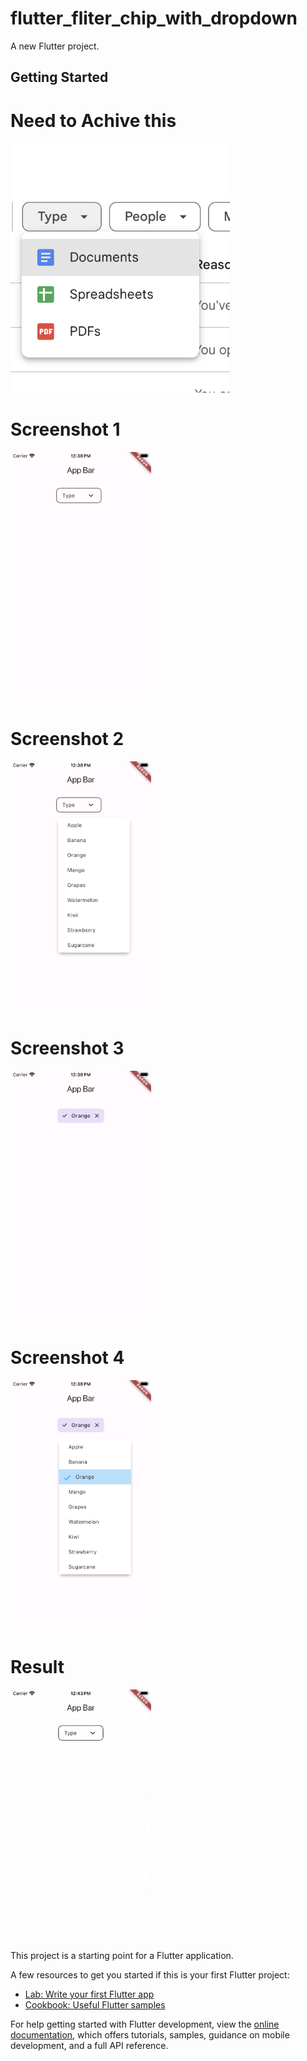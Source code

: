 # flutter_fliter_chip_with_dropdown

A new Flutter project.

## Getting Started
# Need to Achive this
<img src="https://github.com/Mirzaazmath/flutter_filterChip_with_dropdown/blob/main/assets/output/Demo.png" height="400">

# Screenshot 1
<img src="https://github.com/Mirzaazmath/flutter_filterChip_with_dropdown/blob/main/assets/output/Screenshot1.png" height="400">

# Screenshot 2
<img src="https://github.com/Mirzaazmath/flutter_filterChip_with_dropdown/blob/main/assets/output/Screenshot2.png" height="400">


# Screenshot 3
<img src="https://github.com/Mirzaazmath/flutter_filterChip_with_dropdown/blob/main/assets/output/Screenshot3.png" height="400">



# Screenshot 4
<img src="https://github.com/Mirzaazmath/flutter_filterChip_with_dropdown/blob/main/assets/output/Screenshot4.png" height="400">


# Result
<img src="https://github.com/Mirzaazmath/flutter_filterChip_with_dropdown/blob/main/assets/output/result.gif" height="400">

This project is a starting point for a Flutter application.

A few resources to get you started if this is your first Flutter project:

- [Lab: Write your first Flutter app](https://docs.flutter.dev/get-started/codelab)
- [Cookbook: Useful Flutter samples](https://docs.flutter.dev/cookbook)

For help getting started with Flutter development, view the
[online documentation](https://docs.flutter.dev/), which offers tutorials,
samples, guidance on mobile development, and a full API reference.
